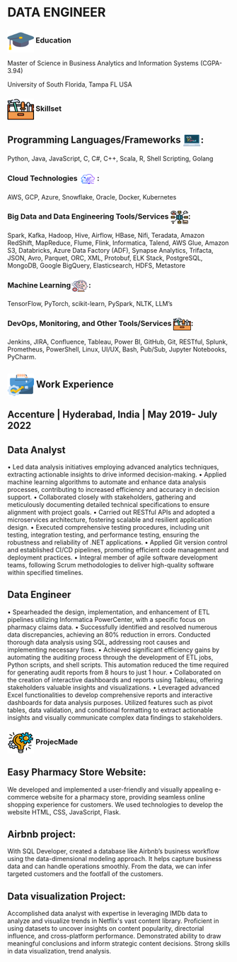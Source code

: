 # DATA ENGINEER

### <img align="center" src="assets/mortarboard.png" alt="ROHANREDDYBANDI" height="50" width="60" /> Education
Master of Science in Business Analytics and Information Systems (CGPA-3.94) 

University of South Florida, Tampa FL USA

### <img align="center" src="assets/tool-box.png" alt="ROHANREDDYBANDI" height="50" width="60" /> Skillset
## Programming Languages/Frameworks <img align="center" src="assets/programming.png" alt="ROHANREDDYBANDI" height="30" width="40" />:
Python, Java, JavaScript, C, C#, C++, Scala, R, Shell Scripting, Golang

### Cloud Technologies <img align="center" src="assets/cloud.png" alt="ROHANREDDYBANDI" height="30" width="40" />:
AWS, GCP, Azure, Snowflake, Oracle, Docker, Kubernetes

### Big Data and Data Engineering Tools/Services <img align="center" src="assets/big-data.png" alt="ROHANREDDYBANDI" height="30" width="40" />:
Spark, Kafka, Hadoop, Hive, Airflow, HBase, Nifi, Teradata, Amazon RedShift, MapReduce, Flume, Flink, Informatica, Talend, AWS Glue, Amazon S3, Databricks, Azure Data Factory (ADF), Synapse Analytics, Trifacta, JSON, Avro, Parquet, ORC, XML, Protobuf, ELK Stack, PostgreSQL, MongoDB, Google BigQuery, Elasticsearch, HDFS, Metastore

### Machine Learning<img align="center" src="assets/machine-learning.png" alt="ROHANREDDYBANDI" height="30" width="40" />:
TensorFlow, PyTorch, scikit-learn, PySpark, NLTK, LLM’s 

### DevOps, Monitoring, and Other Tools/Services <img align="center" src="assets/tool-box.png" alt="ROHANREDDYBANDI" height="30" width="40" />:
Jenkins, JIRA, Confluence, Tableau, Power BI, GitHub, Git, RESTful, Splunk, Prometheus, PowerShell, Linux, UI/UX, Bash, Pub/Sub, Jupyter Notebooks, PyCharm.</strong></p>

## <img align="center" src="assets/career.png" alt="ROHANREDDYBANDI" height="50" width="60" /> Work Experience
## Accenture | Hyderabad, India | May 2019- July 2022

## Data Analyst
•	Led data analysis initiatives employing advanced analytics techniques, extracting actionable insights to drive informed decision-making.
•	Applied machine learning algorithms to automate and enhance data analysis processes, contributing to increased efficiency and accuracy in
decision support.
•	Collaborated closely with stakeholders, gathering and meticulously documenting detailed technical specifications to ensure alignment with
project goals.
•	Carried out RESTful APIs and adopted a microservices architecture, fostering scalable and resilient application design.
•	Executed comprehensive testing procedures, including unit testing, integration testing, and performance testing, ensuring the robustness and
reliability of .NET applications.
•	Applied Git version control and established CI/CD pipelines, promoting efficient code management and deployment practices.
•	Integral member of agile software development teams, following Scrum methodologies to deliver high-quality software within specified
timelines.


## Data Engineer
•	Spearheaded the design, implementation, and enhancement of ETL pipelines utilizing Informatica PowerCenter, with a specific focus on
pharmacy claims data.
•	Successfully identified and resolved numerous data discrepancies, achieving an 80% reduction in errors. Conducted thorough data analysis using SQL, addressing root causes and implementing necessary fixes.
•	Achieved significant efficiency gains by automating the auditing process through the development of ETL jobs, Python scripts, and shell scripts. This automation reduced the time required for generating audit reports from 8 hours to just 1 hour.
•	Collaborated on the creation of interactive dashboards and reports using Tableau, offering stakeholders valuable insights and visualizations.
•	Leveraged advanced Excel functionalities to develop comprehensive reports and interactive dashboards for data analysis purposes. Utilized features such as pivot tables, data validation, and conditional formatting to extract actionable insights and visually communicate complex data findings to stakeholders.


### <img align="center" src="assets/project-management.png" alt="ROHANREDDYBANDI" height="50" width="60" /> ProjecMade 
## Easy Pharmacy Store Website: 
We developed and implemented a user-friendly and visually appealing e-commerce website for a pharmacy store, providing seamless online shopping experience for customers. We used technologies to develop the website HTML, CSS, JavaScript, Flask.
## Airbnb project:
With SQL Developer, created a database like Airbnb’s business workflow using the data-dimensional modeling approach. It helps capture business data and can handle operations smoothly. From the data, we can infer targeted customers and the footfall of the customers.
## Data visualization Project:
Accomplished data analyst with expertise in leveraging IMDb data to analyze and visualize trends in Netflix's vast content library. Proficient in using datasets to uncover insights on content popularity, directorial influence, and cross-platform performance. Demonstrated ability to draw meaningful conclusions and inform strategic content decisions. Strong skills in data visualization, trend analysis.
